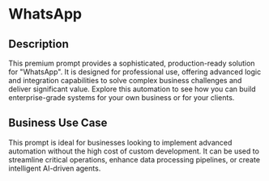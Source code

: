 # WhatsApp

## Description
This premium prompt provides a sophisticated, production-ready solution for "WhatsApp". It is designed for professional use, offering advanced logic and integration capabilities to solve complex business challenges and deliver significant value. Explore this automation to see how you can build enterprise-grade systems for your own business or for your clients.

## Business Use Case
This prompt is ideal for businesses looking to implement advanced automation without the high cost of custom development. It can be used to streamline critical operations, enhance data processing pipelines, or create intelligent AI-driven agents.
